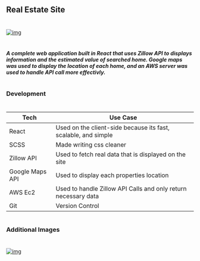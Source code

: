 ## Real Estate Site
#
#
[![img](https://portimgaz.s3.amazonaws.com/Resite.jpg)](https://searchrealestate.netlify.com/)
#
##### A complete web application built in React that uses Zillow API to displays information and the estimated value of searched home.  Google maps was used to display the location of each home, and an AWS server was used to handle API call more effectivly.
#
#
### Development
#
| Tech | Use Case |
| ------ | ------ |
| React | Used on the client-side because its fast, scalable, and simple |
| SCSS | Made writing css cleaner |
| Zillow API | Used to fetch real data that is displayed on the site  |
| Google Maps API | Used to display each properties location |
| AWS Ec2 | Used to handle Zillow API Calls and only return necessary data |
| Git | Version Control |
#
#
### Additional Images
#
[![img](https://portimgaz.s3.amazonaws.com/ResiteA.jpg)](https://searchrealestate.netlify.com/)
#
#
